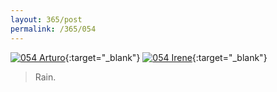 ```yaml
---
layout: 365/post
permalink: /365/054
---
```


[![054 Arturo](https://c2.staticflickr.com/6/5721/20707960922_4ec7af0d8b_c.jpg)](https://www.flickr.com/photos/131440297@N08/20707960922/){:target="_blank"}
[![054 Irene](https://c2.staticflickr.com/6/5660/19954065494_1195ee9cc6_c.jpg)](https://www.flickr.com/photos/25124902@N04/19954065494/){:target="_blank"}


>

> Rain.
